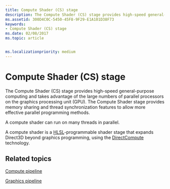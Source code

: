 ```yaml
---
title: Compute Shader (CS) stage
description: The Compute Shader (CS) stage provides high-speed general-purpose computing and takes advantage of the large numbers of parallel processors on the graphics processing unit (GPU).
ms.assetid: 300D4C0C-5450-45F8-9F29-E1A101D38F73
keywords:
- Compute Shader (CS) stage
ms.date: 02/08/2017
ms.topic: article


ms.localizationpriority: medium
---
```

# Compute Shader (CS) stage


The Compute Shader (CS) stage provides high-speed general-purpose computing and takes advantage of the large numbers of parallel processors on the graphics processing unit (GPU). The Compute Shader stage provides memory sharing and thread synchronization features to allow more effective parallel programming methods.

A compute shader can run on many threads in parallel.

A compute shader is a [HLSL](https://msdn.microsoft.com/library/windows/desktop/bb509561)-programmable shader stage that expands Direct3D beyond graphics programming, using the [DirectCompute](https://go.microsoft.com/fwlink/p/?linkid=209544) technology.

## <span id="related-topics"></span>Related topics


[Compute pipeline](compute-pipeline.md)

[Graphics pipeline](graphics-pipeline.md)

 

 




